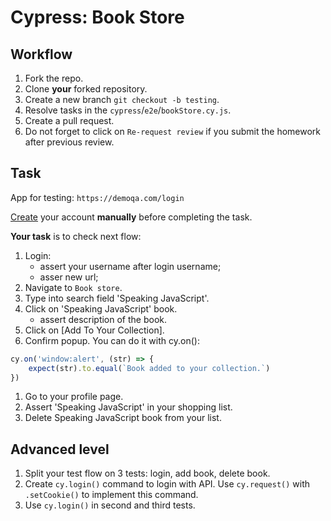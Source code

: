 # Cypress: Book Store

## Workflow

1. Fork the repo.
1. Clone **your** forked repository.
1. Create a new branch `git checkout -b testing`.
1. Resolve tasks in the `cypress`/`e2e`/`bookStore.cy.js`.
1. Create a pull request.
1. Do not forget to click on `Re-request review` if you submit the homework after previous review.

## Task

App for testing: `https://demoqa.com/login`

[Create](https://demoqa.com/register) your account **manually** before completing the task.  

**Your task** is to check next flow:

1. Login:
   - assert your username after login username;
   - asser new url;
1. Navigate to `Book store`.
1. Type into search field 'Speaking JavaScript'.
1. Click on 'Speaking JavaScript' book.
   - assert description of the book.
1. Click on [Add To Your Collection].
1. Confirm popup. You can do it with cy.on():

  ```js
  cy.on('window:alert', (str) => {
      expect(str).to.equal(`Book added to your collection.`)
  })
  ```

1. Go to your profile page.
1. Assert 'Speaking JavaScript' in your shopping list.
1. Delete Speaking JavaScript book from your list.

## Advanced level

1. Split your test flow on 3 tests: login, add book, delete book.
1. Create `cy.login()` command to login with API. Use `cy.request()` with `.setCookie()` to implement this command.
1. Use `cy.login()` in second and third tests.
